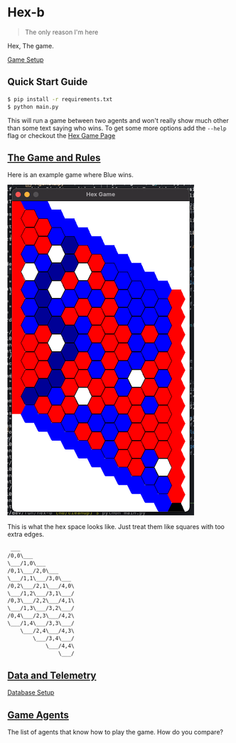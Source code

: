 # Hex-b

> The only reason I'm here

Hex, The game.

[Game Setup](./wiki/Setup.md)


## Quick Start Guide

```bash
$ pip install -r requirements.txt
$ python main.py
```

This will run a game between two agents and won't really show much other than some text saying who wins. 
To get some more options add the `--help` flag or checkout the [Hex Game Page](./wiki/hex.md)

## [The Game and Rules](./wiki/hex/Hex-Rules.md)

Here is an example game where Blue wins.

![Random Hex Game](/wiki/zImages/boards/RandomHexBoard.png)

This is what the hex space looks like. 
Just treat them like squares with too extra edges.

```txt
 ___
/0,0\___
\___/1,0\___
/0,1\___/2,0\___
\___/1,1\___/3,0\___
/0,2\___/2,1\___/4,0\
\___/1,2\___/3,1\___/
/0,3\___/2,2\___/4,1\
\___/1,3\___/3,2\___/
/0,4\___/2,3\___/4,2\
\___/1,4\___/3,3\___/
    \___/2,4\___/4,3\
        \___/3,4\___/
            \___/4,4\
                \___/
```



## [Data and Telemetry](./wiki/Data.md)

[Database Setup](./wiki/Setup.md#database)

## [Game Agents](./wiki/Agents.md)

The list of agents that know how to play the game.
How do you compare?
